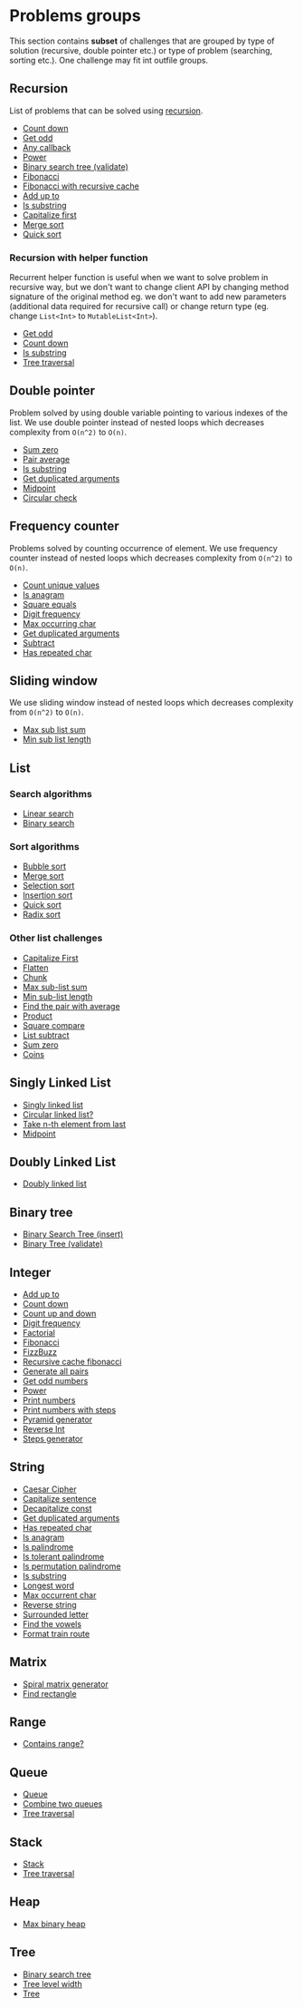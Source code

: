 # Problems groups

This section contains **subset** of challenges that are grouped by type of solution (recursive, double pointer etc.) or
type of problem (searching, sorting etc.). One challenge may fit int outfile groups.

## Recursion 

List of problems that can be solved using [recursion](https://en.wikipedia.org/wiki/Recursion_(computer_science)).

- [Count down](../src/test/kotlin/com/igorwojda/integer/countdown/README.md)
- [Get odd](../src/test/kotlin/com/igorwojda/integer/getodd/README.md)
- [Any callback](../src/test/kotlin/com/igorwojda/various/anycallback/README.md)
- [Power](../src/test/kotlin/com/igorwojda/integer/power/README.md)
- [Binary search tree (validate)](../src/test/kotlin/com/igorwojda/tree/binarytree/validate/README.md)
- [Fibonacci](../src/test/kotlin/com/igorwojda/integer/fibonacci/basic/README.md)
- [Fibonacci with recursive cache](../src/test/kotlin/com/igorwojda/integer/fibonacci/recursivecached/README.md)
- [Add up to](../src/test/kotlin/com/igorwojda/integer/addupto/README.md)
- [Is substring](../src/test/kotlin/com/igorwojda/string/issubstring/README.md)
- [Capitalize first](../src/test/kotlin/com/igorwojda/list/capitalizeFirst/README.md)
- [Merge sort](../src/test/kotlin/com/igorwojda/list/sort/mergesort/README.md)
- [Quick sort](../src/test/kotlin/com/igorwojda/list/sort/quicksort/README.md)
  
### Recursion with helper function 

Recurrent helper function is useful when we want to solve problem in recursive way, but we don't want to change client
API by changing method signature of the original method eg. we don't want to add new parameters (additional data required
for recursive call) or change return type (eg. change `List<Int>` to `MutableList<Int>`).

- [Get odd](../src/test/kotlin/com/igorwojda/integer/getodd/README.md)
- [Count down](../src/test/kotlin/com/igorwojda/integer/countdown/README.md)
- [Is substring](../src/test/kotlin/com/igorwojda/string/issubstring/README.md)
- [Tree traversal](../src/test/kotlin/com/igorwojda/tree/classic/traversal/README.md)

## Double pointer 

Problem solved by using double variable pointing to various indexes of the list. We use double pointer instead of nested
loops which decreases complexity from `O(n^2)` to `O(n)`.

- [Sum zero](../src/test/kotlin/com/igorwojda/list/sumzero/README.md)
- [Pair average](../src/test/kotlin/com/igorwojda/list/pairaverage/README.md)
- [Is substring](../src/test/kotlin/com/igorwojda/string/issubstring/README.md)
- [Get duplicated arguments](../src/test/kotlin/com/igorwojda/string/getduplicatedarguments/README.md)
- [Midpoint](../src/test/kotlin/com/igorwojda/linkedlist/singly/midpoint/README.md)
- [Circular check](../src/test/kotlin/com/igorwojda/linkedlist/singly/circularcheck/README.md)

## Frequency counter

Problems solved by counting occurrence of element. We use frequency counter instead of nested loops which decreases
complexity from `O(n^2)` to `O(n)`.

- [Count unique values](../src/test/kotlin/com/igorwojda/list/countuniquevalues/README.md)
- [Is anagram](../src/test/kotlin/com/igorwojda/string/isanagram/README.md)
- [Square equals](../src/test/kotlin/com/igorwojda/list/squareequal/README.md)
- [Digit frequency](../src/test/kotlin/com/igorwojda/integer/digitfrequency/README.md)
- [Max occurring char](../src/test/kotlin/com/igorwojda/string/maxchar/README.md)
- [Get duplicated arguments](../src/test/kotlin/com/igorwojda/string/getduplicatedarguments/README.md)
- [Subtract](../src/test/kotlin/com/igorwojda/list/subtract/README.md)
- [Has repeated char](../src/test/kotlin/com/igorwojda/string/hasrepeatedcharacter/README.md)

## Sliding window 

We use sliding window instead of nested loops which decreases complexity from `O(n^2)` to `O(n)`.

- [Max sub list sum](../src/test/kotlin/com/igorwojda/list/maxsublistsum/README.md)
- [Min sub list length](../src/test/kotlin/com/igorwojda/list/minsublistlength/README.md)

## List

### Search algorithms

- [Linear search](../src/test/kotlin/com/igorwojda/list/search/linearsearch/README.md)
- [Binary search](../src/test/kotlin/com/igorwojda/list/search/binarysearch/README.md)

### Sort algorithms

- [Bubble sort](../src/test/kotlin/com/igorwojda/list/sort/bubblesort/README.md)
- [Merge sort](../src/test/kotlin/com/igorwojda/list/sort/mergesort/README.md)
- [Selection sort](../src/test/kotlin/com/igorwojda/list/sort/selectionsort/README.md)
- [Insertion sort](../src/test/kotlin/com/igorwojda/list/sort/insertionsort/README.md)
- [Quick sort](../src/test/kotlin/com/igorwojda/list/sort/quicksort/README.md)
- [Radix sort](../src/test/kotlin/com/igorwojda/list/sort/radixsort/README.md)

### Other list challenges

- [Capitalize First](../src/test/kotlin/com/igorwojda/list/capitalizeFirst/README.md)
- [Flatten](../src/test/kotlin/com/igorwojda/list/flatten/README.md)
- [Chunk](../src/test/kotlin/com/igorwojda/list/chunk/README.md)
- [Max sub-list sum](../src/test/kotlin/com/igorwojda/list/maxsublistsum/README.md)
- [Min sub-list length](../src/test/kotlin/com/igorwojda/list/minsublistlength/README.md)
- [Find the pair with average](../src/test/kotlin/com/igorwojda/list/pairaverage/README.md)
- [Product](../src/test/kotlin/com/igorwojda/list/product/README.md)
- [Square compare](../src/test/kotlin/com/igorwojda/list/squareequal/README.md)
- [List subtract](../src/test/kotlin/com/igorwojda/list/subtract/README.md)
- [Sum zero](../src/test/kotlin/com/igorwojda/list/sumzero/README.md)
- [Coins](src/test/kotlin/com/igorwojda/list/coins/README.md)

## Singly Linked List

- [Singly linked list](../src/test/kotlin/com/igorwojda/linkedlist/singly/base/README.md)
- [Circular linked list?](../src/test/kotlin/com/igorwojda/linkedlist/singly/circularcheck/README.md)
- [Take n-th element from last](../src/test/kotlin/com/igorwojda/linkedlist/singly/fromlast/README.md)
- [Midpoint](../src/test/kotlin/com/igorwojda/linkedlist/singly/midpoint/README.md)

## Doubly Linked List

- [Doubly linked list](../src/test/kotlin/com/igorwojda/linkedlist/doubly/base/README.md)

## Binary tree

- [Binary Search Tree (insert)](../src/test/kotlin/com/igorwojda/tree/binarytree/insert/README.md)
- [Binary Tree (validate)](../src/test/kotlin/com/igorwojda/tree/binarytree/validate/README.md)

## Integer

- [Add up to](../src/test/kotlin/com/igorwojda/integer/addupto/README.md)
- [Count down](../src/test/kotlin/com/igorwojda/integer/countdown/README.md)
- [Count up and down](../src/test/kotlin/com/igorwojda/integer/countupanddown/README.md)
- [Digit frequency](../src/test/kotlin/com/igorwojda/integer/digitfrequency/README.md)
- [Factorial](../src/test/kotlin/com/igorwojda/integer/factorial/README.md)
- [Fibonacci](../src/test/kotlin/com/igorwojda/integer/fibonacci/basic/README.md)
- [FizzBuzz](../src/test/kotlin/com/igorwojda/integer/fizzbuzz/README.md)
- [Recursive cache fibonacci](../src/test/kotlin/com/igorwojda/integer/fibonacci/recursivecached/README.md)
- [Generate all pairs](../src/test/kotlin/com/igorwojda/integer/generateallpairs/README.md)
- [Get odd numbers](../src/test/kotlin/com/igorwojda/integer/getodd/README.md)
- [Power](../src/test/kotlin/com/igorwojda/integer/power/README.md)
- [Print numbers](../src/test/kotlin/com/igorwojda/integer/printnumber/basic/README.md)
- [Print numbers with steps](../src/test/kotlin/com/igorwojda/integer/printnumber/steps/README.md)
- [Pyramid generator](../src/test/kotlin/com/igorwojda/integer/pyramidgenerator/README.md)
- [Reverse Int](../src/test/kotlin/com/igorwojda/integer/reverse/README.md)
- [Steps generator](../src/test/kotlin/com/igorwojda/integer/stepsgenerator/README.md)

## String

- [Caesar Cipher](../src/test/kotlin/com/igorwojda/string/caesarcipher/README.md)
- [Capitalize sentence](../src/test/kotlin/com/igorwojda/string/capitalizesentence/README.md)
- [Decapitalize const](../src/test/kotlin/com/igorwojda/string/decapitalizeconst/README.md)
- [Get duplicated arguments](../src/test/kotlin/com/igorwojda/string/getduplicatedarguments/README.md)
- [Has repeated char](../src/test/kotlin/com/igorwojda/string/hasrepeatedcharacter/README.md)
- [Is anagram](../src/test/kotlin/com/igorwojda/string/isanagram/README.md)
- [Is palindrome](../src/test/kotlin/com/igorwojda/string/ispalindrome/basic/README.md)
- [Is tolerant palindrome](../src/test/kotlin/com/igorwojda/string/ispalindrome/tolerant/README.md)
- [Is permutation palindrome](../src/test/kotlin/com/igorwojda/string/ispalindrome/permutation/README.md)
- [Is substring](../src/test/kotlin/com/igorwojda/string/issubstring/README.md)
- [Longest word](../src/test/kotlin/com/igorwojda/string/longestword/README.md)
- [Max occurrent char](../src/test/kotlin/com/igorwojda/string/maxchar/README.md)
- [Reverse string](../src/test/kotlin/com/igorwojda/string/reverse/README.md)
- [Surrounded letter](../src/test/kotlin/com/igorwojda/string/surroundedletter/README.md)
- [Find the vowels](../src/test/kotlin/com/igorwojda/string/vowels/README.md)
- [Format train route](../src/test/kotlin/com/igorwojda/list/formattrainroute/README.md)

## Matrix

- [Spiral matrix generator](../src/test/kotlin/com/igorwojda/matrix/spiralmatrixgenerator/README.md)
- [Find rectangle](../src/test/kotlin/com/igorwojda/matrix/findrectangle/README.md)

## Range

- [Contains range?](../src/test/kotlin/com/igorwojda/range/containsrange/README.md)

## Queue

- [Queue](../src/test/kotlin/com/igorwojda/queue/basic/README.md)
- [Combine two queues](../src/test/kotlin/com/igorwojda/queue/combine/README.md)
- [Tree traversal](../src/test/kotlin/com/igorwojda/tree/classic/traversal/README.md)

## Stack

- [Stack](../src/test/kotlin/com/igorwojda/stack/basic/README.md)
- [Tree traversal](../src/test/kotlin/com/igorwojda/tree/classic/traversal/README.md)

## Heap

- [Max binary heap](../src/test/kotlin/com/igorwojda/tree/heap/maxbinaryheap/README.md)

## Tree

- [Binary search tree](../src/test/kotlin/com/igorwojda/tree/binarysearchtree/README.md)
- [Tree level width](../src/test/kotlin/com/igorwojda/tree/classic/levelwidth/README.md)
- [Tree](../src/test/kotlin/com/igorwojda/tree/classic/traversal/README.md)
